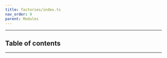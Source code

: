 ```yaml
---
title: factories/index.ts
nav_order: 9
parent: Modules
---
```


---

<h2 class="text-delta">Table of contents</h2>

---
